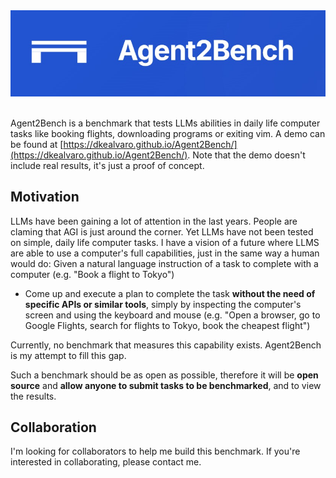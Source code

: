 <div align="center">
  <kbd>
    <img src="img/github-banner.png" alt="Agent2Bench Logo" width="600"/>
  </kbd>
  <br/>
  <br/>
</div>

Agent2Bench is a benchmark that tests LLMs abilities in daily life computer tasks like booking flights, downloading programs or exiting vim.
A demo can be found at [https://dkealvaro.github.io/Agent2Bench/](https://dkealvaro.github.io/Agent2Bench/). Note that the demo doesn't include real results, it's just a proof of concept.


## Motivation
LLMs have been gaining a lot of attention in the last years. People are claming that AGI is just around the corner. Yet LLMs have not been tested on simple, daily life computer tasks.
I have a vision of a future where LLMS are able to use a computer's full capabilities, just in the same way a human would do:
Given a natural language instruction of a task to complete with a computer (e.g. "Book a flight to Tokyo")
- Come up and execute a plan to complete the task **without the need of specific APIs or similar tools**, simply by inspecting the computer's screen and using the keyboard and mouse (e.g. "Open a browser, go to Google Flights, search for flights to Tokyo, book the cheapest flight")



Currently, no benchmark that measures this capability exists. Agent2Bench is my attempt to fill this gap.

Such a benchmark should be as open as possible, therefore it will be **open source** and **allow anyone to submit tasks to be benchmarked**, and to view the results.

## Collaboration
I'm looking for collaborators to help me build this benchmark. If you're interested in collaborating, please contact me.














